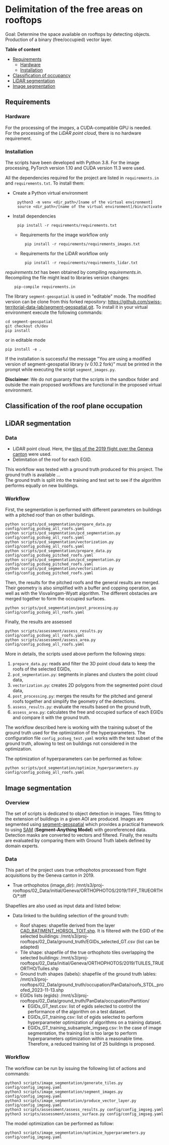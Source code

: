 # Delimitation of the free areas on rooftops

Goal: Determine the space available on rooftops by detecting objects. Production of a binary (free/occupied) vector layer.

**Table of content**

- [Requirements](#requirements)
	- [Hardware](#hardware)
    - [Installation](#installation)
- [Classification of occupancy](#classification-of-the-roof-plane-occupation)
- [LiDAR segmentation](#lidar-segmentation)
- [Image segmentation](#image-segmentation)

## Requirements

### Hardware

For the processing of the *images*, a CUDA-compatible GPU is needed. <br>
For the processing of the *LiDAR point cloud*, there is no hardware requirement.

### Installation

The scripts have been developed with Python 3.8<!-- 3.10 actually for the pcdseg -->. For the image processing, PyTorch version 1.10 and CUDA version 11.3 were used.

All the dependencies required for the project are listed in `requirements.in` and `requirements.txt`. To install them:

- Create a Python virtual environment

        python3 -m venv <dir_path>/[name of the virtual environment]
        source <dir_path>/[name of the virtual environment]/bin/activate

- Install dependencies

        pip install -r requirements/requirements.txt

    - Requirements for the image workflow only

            pip install -r requirements/requirements_images.txt

    - Requirements for the LiDAR workflow only

            pip install -r requirements/requirements_lidar.txt


_requirements.txt_ has been obtained by compiling _requirements.in_. Recompiling the file might lead to libraries version changes:

        pip-compile requirements.in

The library `segment-geospatial` is used in "editable" mode. The modified version can be clone from this forked repository: https://github.com/swiss-territorial-data-lab/segment-geospatial.git. To install it in your virtual environment execute the following commands:

```
cd segment-geospatial
git checkout ch/dev
pip install 
```

or  in editable mode

```
pip install -e .
```

If the installation is successful the message "You are using a modified version of segment-geospatial library (v 0.10.2 fork)" must be printed in the prompt while executing the script `segment_images.py`.  

**Disclaimer**: We do not guaranty that the scripts in the sandbox folder and outside the main proposed workflows are functional in the proposed virtual environment.

## Classification of the roof plane occupation

## LiDAR segmentation

### Data

- LiDAR point cloud. Here, the [tiles of the 2019 flight over the Geneva canton](https://ge.ch/sitggeoportal1/apps/webappviewer/index.html?id=311e4a8ae2724f9698c9bcfb6ab45c56) were used.
- Delimitation of the roof for each EGID.

This workflow was tested with a ground truth produced for this project. The ground truth is available ... <br>
The ground truth is split into the training and test set to see if the algorithm performs equally on new buildings.

### Workflow

First, the segmentation is performed with different parameters on buildings with a pitched roof than on other buildings.

```
python scripts/pcd_segmentation/prepare_data.py config/config_pcdseg_all_roofs.yaml
python scripts/pcd_segmentation/pcd_segmentation.py config/config_pcdseg_all_roofs.yaml
python scripts/pcd_segmentation/vectorization.py config/config_pcdseg_all_roofs.yaml
python scripts/pcd_segmentation/prepare_data.py config/config_pcdseg_pitched_roofs.yaml
python scripts/pcd_segmentation/pcd_segmentation.py config/config_pcdseg_pitched_roofs.yaml
python scripts/pcd_segmentation/vectorization.py config/config_pcdseg_pitched_roofs.yaml
```

Then, the results for the pitched roofs and the general results are merged. Their geometry is also simplified with a buffer and copping operation, as well as with the Visvalingam-Wyatt algorithm. The different obstacles are merged together to form the occupied surfaces.

```
python scripts/pcd_segmentation/post_processing.py config/config_pcdseg_all_roofs.yaml
```

Finally, the results are assessed

```
python scripts/assessment/assess_results.py config/config_pcdseg_all_roofs.yaml
python scripts/assessment/assess_area.py config/config_pcdseg_all_roofs.yaml
```

More in details, the scripts used above perform the following steps:
1. `prepare_data.py`: reads and filter the 3D point cloud data to keep the roofs of the selected EGIDs,
2. `pcd_segmentation.py`: segments in planes and clusters the point cloud data,
3. `vectorization.py`: creates 2D polygons from the segmented point cloud data,
7. `post_processing.py`: merges the results for the pitched and general roofs together and simplify the geometry of the detections.
5. `assess_results.py`: evaluate the results based on the ground truth,
6. `assess_area.py`: calculates the free and occupied surface of each EGIDs and compare it with the ground truth.

The workflow described here is working with the training subset of the ground truth used for the optimization of the hyperparameters. The configuration file `config_pcdseg_test.yaml` works with the test subset of the ground truth, allowing to test on buildings not considered in the optimization.

The optimization of hyperparameters can be performed as follow:

```
python scripts/pcd_segmentation/optimize_hyperparameters.py config/config_pcdseg_all_roofs.yaml
```

## Image segmentation

### Overview
The set of scripts is dedicated to object detection in images. Tiles fitting to the extension of buildings in a given AOI are produced. Images are segmented using [segment-geospatial](https://github.com/opengeos/segment-geospatial) which provides a practical framework to using [SAM](https://github.com/facebookresearch/segment-anything) (**Segment-Anything Model**) with georeferenced data. Detection masks are converted to vectors and filtered. Finally, the results are evaluated by comparing them with Ground Truth labels defined by domain experts. 

### Data

This part of the project uses true orthophotos processed from flight acquisitions by the Geneva canton in 2019.

- True orthophotos (image_dir): /mnt/s3/proj-rooftops/02_Data/initial/Geneva/ORTHOPHOTOS/2019/TIFF_TRUEORTHO/*.tiff

Shapefiles are also used as input data and listed below:

- Data linked to the building selection of the ground truth:

    - Roof shapes: shapefile derived from the layer [CAD_BATIMENT_HORSOL_TOIT.shp](https://ge.ch/sitg/sitg_catalog/sitg_donnees?keyword=&geodataid=0635&topic=tous&service=tous&datatype=tous&distribution=tous&sort=auto). It is filtered with the EGID of the selected buildings: /mnt/s3/proj-rooftops/02_Data/ground_truth/EGIDs_selected_GT.csv (list can be adapted)
    - Tile shape: shapefile of the true orthophoto tiles overlapping the selected buildings: /mnt/s3/proj-rooftops/02_Data/initial/Geneva/ORTHOPHOTOS/2019/TUILES_TRUEORTHO/Tuiles.shp
    - Ground truth shapes (labels): shapefile of the ground truth lables: /mnt/s3/proj-rooftops/02_Data/ground_truth/occupation/PanData/roofs_STDL_proofed_2023-11-13.shp
    - EGIDs lists (egids): /mnt/s3/proj-rooftops/02_Data/ground_truth/PanData/occupation/Partition/
        - EGIDs_GT_test.csv: list of egids selected to control the performance of the algorithm on a test dataset.
        - EGIDs_GT_training.csv: list of egids selected to perform hyperparameter optimization of algorithms on a training dataset. 
        - EGIDs_GT_training_subsample_imgseg.csv: In the case of image segmentation, the training list is too large to perform hyperparameters optimization within a reasonable time. Therefore, a reduced training list of 25 buildings is proposed. 

### Workflow

The workflow can be run by issuing the following list of actions and commands:

    python3 scripts/image_segmentation/generate_tiles.py config/config_imgseg.yaml
    python3 scripts/image_segmentation/segment_images.py config/config_imgseg.yaml
    python3 scripts/image_segmentation/produce_vector_layer.py config/config_imgseg.yaml
    python3 scripts/assessment/assess_results.py config/config_imgseg.yaml
    python3 scripts/assessment/assess_surface.py config/config_imgseg.yaml

The model optimization can be performed as follow:

    python3 scripts/image_segmentation/optimize_hyperparameters.py config/config_imgseg.yaml
